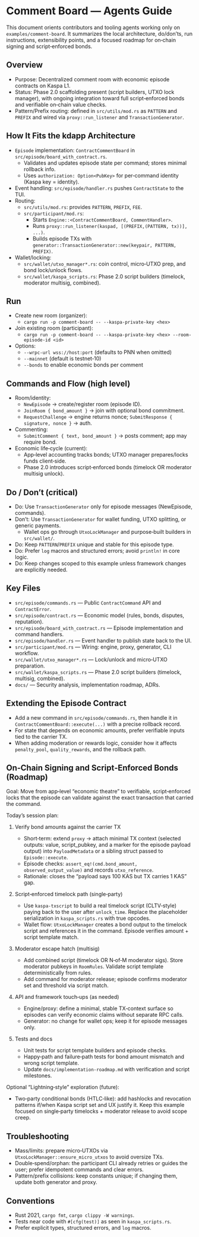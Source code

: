 # Comment Board — Agents Guide

This document orients contributors and tooling agents working only on `examples/comment-board`.
It summarizes the local architecture, do/don’ts, run instructions, extensibility points, and a
focused roadmap for on‑chain signing and script‑enforced bonds.

## Overview
- Purpose: Decentralized comment room with economic episode contracts on Kaspa L1.
- Status: Phase 2.0 scaffolding present (script builders, UTXO lock manager), with ongoing
  integration toward full script‑enforced bonds and verifiable on‑chain value checks.
- Pattern/Prefix routing: defined in `src/utils/mod.rs` as `PATTERN` and `PREFIX` and wired
  via `proxy::run_listener` and `TransactionGenerator`.

## How It Fits the kdapp Architecture
- `Episode` implementation: `ContractCommentBoard` in `src/episode/board_with_contract.rs`.
  - Validates and updates episode state per command; stores minimal rollback info.
  - Uses `authorization: Option<PubKey>` for per‑command identity (Kaspa key = identity).
- Event handling: `src/episode/handler.rs` pushes `ContractState` to the TUI.
- Routing:
  - `src/utils/mod.rs`: provides `PATTERN`, `PREFIX`, `FEE`.
  - `src/participant/mod.rs`:
    - Starts `Engine::<ContractCommentBoard, CommentHandler>`.
    - Runs `proxy::run_listener(kaspad, [(PREFIX,(PATTERN, tx))], ...)`.
    - Builds episode TXs with `generator::TransactionGenerator::new(keypair, PATTERN, PREFIX)`.
- Wallet/locking:
  - `src/wallet/utxo_manager*.rs`: coin control, micro‑UTXO prep, and bond lock/unlock flows.
  - `src/wallet/kaspa_scripts.rs`: Phase 2.0 script builders (timelock, moderator multisig, combined).

## Run
- Create new room (organizer):
  - `cargo run -p comment-board -- --kaspa-private-key <hex>`
- Join existing room (participant):
  - `cargo run -p comment-board -- --kaspa-private-key <hex> --room-episode-id <id>`
- Options:
  - `--wrpc-url wss://host:port` (defaults to PNN when omitted)
  - `--mainnet` (default is testnet‑10)
  - `--bonds` to enable economic bonds per comment

## Commands and Flow (high level)
- Room/identity:
  - `NewEpisode` → create/register room (episode ID).
  - `JoinRoom { bond_amount }` → join with optional bond commitment.
  - `RequestChallenge` → engine returns nonce; `SubmitResponse { signature, nonce }` → auth.
- Commenting:
  - `SubmitComment { text, bond_amount }` → posts comment; app may require bond.
- Economic life‑cycle (current):
  - App‑level accounting tracks bonds; UTXO manager prepares/locks funds client‑side.
  - Phase 2.0 introduces script‑enforced bonds (timelock OR moderator multisig unlock).

## Do / Don’t (critical)
- Do: Use `TransactionGenerator` only for episode messages (NewEpisode, commands).
- Don’t: Use `TransactionGenerator` for wallet funding, UTXO splitting, or generic payments.
  - Wallet ops go through `UtxoLockManager` and purpose‑built builders in `src/wallet/`.
- Do: Keep `PATTERN`/`PREFIX` unique and stable for this episode type.
- Do: Prefer `log` macros and structured errors; avoid `println!` in core logic.
- Do: Keep changes scoped to this example unless framework changes are explicitly needed.

## Key Files
- `src/episode/commands.rs` — Public `ContractCommand` API and `ContractError`.
- `src/episode/contract.rs` — Economic model (rules, bonds, disputes, reputation).
- `src/episode/board_with_contract.rs` — Episode implementation and command handlers.
- `src/episode/handler.rs` — Event handler to publish state back to the UI.
- `src/participant/mod.rs` — Wiring: engine, proxy, generator, CLI workflow.
- `src/wallet/utxo_manager*.rs` — Lock/unlock and micro‑UTXO preparation.
- `src/wallet/kaspa_scripts.rs` — Phase 2.0 script builders (timelock, multisig, combined).
- `docs/` — Security analysis, implementation roadmap, ADRs.

## Extending the Episode Contract
- Add a new command in `src/episode/commands.rs`, then handle it in
  `ContractCommentBoard::execute(...)` with a precise rollback record.
- For state that depends on economic amounts, prefer verifiable inputs tied to the carrier TX.
- When adding moderation or rewards logic, consider how it affects `penalty_pool`,
  `quality_rewards`, and the rollback path.

## On‑Chain Signing and Script‑Enforced Bonds (Roadmap)
Goal: Move from app‑level “economic theatre” to verifiable, script‑enforced locks that the
episode can validate against the exact transaction that carried the command.

Today’s session plan:
1) Verify bond amounts against the carrier TX
   - Short‑term: extend `proxy` → attach minimal TX context (selected outputs: value, script_pubkey,
     and a marker for the episode payload output) into `PayloadMetadata` or a sibling struct passed
     to `Episode::execute`.
   - Episode checks: `assert_eq!(cmd.bond_amount, observed_output_value)` and records `utxo_reference`.
   - Rationale: closes the “payload says 100 KAS but TX carries 1 KAS” gap.

2) Script‑enforced timelock path (single‑party)
   - Use `kaspa-txscript` to build a real timelock script (CLTV‑style) paying back to the user after
     `unlock_time`. Replace the placeholder serialization in `kaspa_scripts.rs` with true opcodes.
   - Wallet flow: `UtxoLockManager` creates a bond output to the timelock script and references it
     in the command. Episode verifies amount + script template match.

3) Moderator escape hatch (multisig)
   - Add combined script (timelock OR N‑of‑M moderator sigs). Store moderator pubkeys in
     `RoomRules`. Validate script template deterministically from rules.
   - Add command for moderator release; episode confirms moderator set and threshold via script match.

4) API and framework touch‑ups (as needed)
   - Engine/proxy: define a minimal, stable TX‑context surface so episodes can verify economic claims
     without separate RPC calls.
   - Generator: no change for wallet ops; keep it for episode messages only.

5) Tests and docs
   - Unit tests for script template builders and episode checks.
   - Happy‑path and failure‑path tests for bond amount mismatch and wrong script template.
   - Update `docs/implementation-roadmap.md` with verification and script milestones.

Optional “Lightning‑style” exploration (future):
- Two‑party conditional bonds (HTLC‑like): add hashlocks and revocation patterns if/when Kaspa
  script set and UX justify it. Keep this example focused on single‑party timelocks + moderator
  release to avoid scope creep.

## Troubleshooting
- Mass/limits: prepare micro‑UTXOs via `UtxoLockManager::ensure_micro_utxos` to avoid oversize TXs.
- Double‑spend/orphan: the participant CLI already retries or guides the user; prefer idempotent
  commands and clear errors.
- Pattern/prefix collisions: keep constants unique; if changing them, update both generator and proxy.

## Conventions
- Rust 2021, `cargo fmt`, `cargo clippy -W warnings`.
- Tests near code with `#[cfg(test)]` as seen in `kaspa_scripts.rs`.
- Prefer explicit types, structured errors, and `log` macros.

